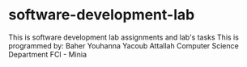 # software-development-lab
This is software development lab assignments and lab's tasks
This is programmed by: Baher Youhanna Yacoub Attallah
Computer Science Department
FCI - Minia
